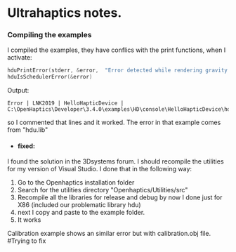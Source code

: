 # Ultrahaptics notes.

### Compiling the examples
I compiled the examples, they have conflics with the print functions, when I activate:
```c++
hduPrintError(stderr, &error,  "Error detected while rendering gravity well\n"); 
hduIsSchedulerError(&error)
```
Output:
```
Error | LNK2019 | HelloHapticDevice | C:\OpenHaptics\Developer\3.4.0\examples\HD\console\HelloHapticDevice\hdu.lib(hduError.obj)
```
so I commented that lines and it worked. The error in that example comes from "hdu.lib"

- #### fixed:
 I found the solution in the 3Dsystems forum. I should recompile the utilities for my version of Visual Studio. I done that in the following way:
 1. Go to the Openhaptics installation folder
 2. Search for the utilities directory "Openhaptics/Utilities/src"
 3. Recompile all the libraries for release and debug by now I done just for X86 (included our problematic library hdu)
 4. next I copy and paste to the example folder.
 5. It works

Calibration example shows an similar error but with calibration.obj file. #Trying to fix